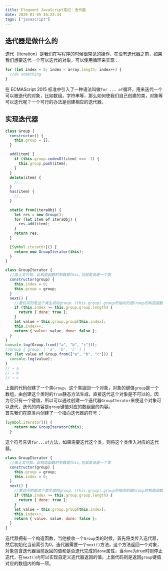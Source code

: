 ```yaml
---
title: Eloquent JavaScript笔记：迭代器
date: 2020-01-05 16:23:34
tags: ["javascript"]
---
```


## 迭代器是做什么的

迭代（Iteration）是我们在写程序的时候很常见的操作，在没有迭代器之前，如果我们想要迭代一个可以迭代的对象，可以使用循环来实现：

```javascript
for (let index = 0; index < array.length; index++) {
  //do something
}
```

在 ECMAScript 2015 标准中引入了一种语法叫做`for ... of`循环，用来迭代一个可以被迭代的对象，比如数组，字符串等，那么如何使我们自己创建的类，对象等可以迭代呢？一个可行的办法是创建相应的迭代器。

## 实现迭代器

```javascript
class Group {
  constructor() {
    this.group = [];
  }

  add(item) {
    if (this.group.indexOf(item) === -1) {
      this.group.push(item);
    }
  }
  delete(item) {
    //....
  }
  has(item) {
    //...
  }

  static from(iteraObj) {
    let res = new Group();
    for (let item of iteraObj) {
      res.add(item);
    }
    return res;
  }

  [Symbol.iterator]() {
    return new GroupIterator(this);
  }
}

class GroupIterator {
  //由上文可知，此构造函数的参数是this,也就是说是一个类
  constructor(group) {
    this.index = 0;
    this.group = group;
  }
  next() {
    //要访问的是这个类生成的group，(this.group).group所指向的是Group的构造函数生成的那个group
    if (this.index >= this.group.group.length) {
      return { done: true };
    }
    let value = this.group.group[this.index];
    this.index++;
    return { value: value, done: false };
  }
}
console.log(Group.from(["a", "b", "c"]));
//Group { group: [ 'a', 'b', 'c' ] }
for (let value of Group.from(["a", "b", "c"])) {
  console.log(value);
}
// → a
// → b
// → c
```

上面的代码创建了一个类`Group`，这个类返回一个对象，对象的键值`group`是一个数组，由创建这个类时的`from`静态方法生成，直接迭代这个对象是不可以的，因为它只有一个键值，所以可以通过创建一个迭代器`GroupIterator`来使这个对象可以迭代，迭代的内容是`group`键值对应的数组里的内容。  
首先我们在原类内创建了一个指向迭代器的符号：

```javascript
[Symbol.iterator]() {
    return new GroupIterator(this);
  }
```

这个符号告诉`for...of`方法，如果需要迭代这个类，则将这个类传入对应的迭代器。  

``` javascript
class GroupIterator {
  //由上文可知，此构造函数的参数是this,也就是说是一个类
  constructor(group) {
    this.group = group;
    this.index = 0;
  }
  next() {
    //要访问的是这个类生成的group，(this.group).group所指向的是Group的构造函数生成的那个group
    if (this.index >= this.group.group.length) {
      return { done: true };
    }
    let value = this.group.group[this.index];
    this.index++;
    return { value: value, done: false };
  }
}
```

迭代器拥有一个构造函数，当他接收一个`Group`类的时候，首先将类传入迭代器，然后初始化当前索引为0，迭代器需要一个`next()`方法，这个方法返回一个对象，对象包含迭代器当前返回的值和是否迭代完成的`done`属性，当`done`为true时则停止迭代，在`next()`内可以实现自定义迭代器返回的值。上面代码则是返回`group`键值对应的数组内的每一项。
